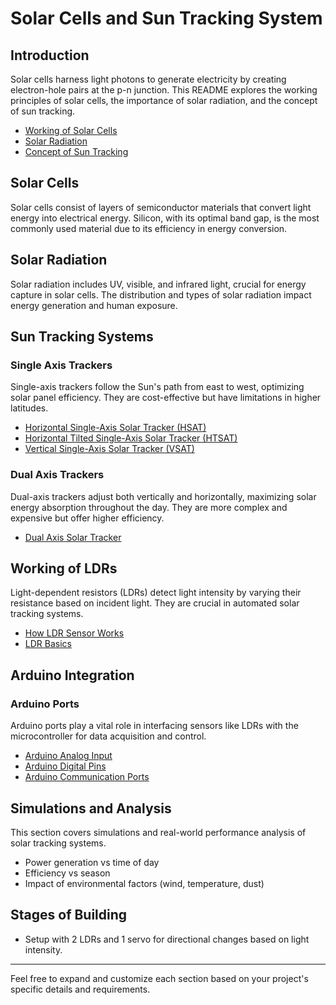 # Solar Cells and Sun Tracking System

## Introduction

Solar cells harness light photons to generate electricity by creating electron-hole pairs at the p-n junction. This README explores the working principles of solar cells, the importance of solar radiation, and the concept of sun tracking.

- [Working of Solar Cells](https://www.electrical4u.com/solar-cell/#google_vignette)
- [Solar Radiation](https://www.ncbi.nlm.nih.gov/books/NBK304366/)
- [Concept of Sun Tracking](https://www.solarfeeds.com/mag/solar-trackers-types-and-its-advantages-and-disadvantages/)

## Solar Cells

Solar cells consist of layers of semiconductor materials that convert light energy into electrical energy. Silicon, with its optimal band gap, is the most commonly used material due to its efficiency in energy conversion.

## Solar Radiation

Solar radiation includes UV, visible, and infrared light, crucial for energy capture in solar cells. The distribution and types of solar radiation impact energy generation and human exposure.

## Sun Tracking Systems

### Single Axis Trackers

Single-axis trackers follow the Sun's path from east to west, optimizing solar panel efficiency. They are cost-effective but have limitations in higher latitudes.

- [Horizontal Single-Axis Solar Tracker (HSAT)](https://robocraze.com/blogs/post/how-ldr-sensor-works)
- [Horizontal Tilted Single-Axis Solar Tracker (HTSAT)](https://www.electronicsforu.com/technology-trends/learn-electronics/ldr-light-dependent-resistors-basics)
- [Vertical Single-Axis Solar Tracker (VSAT)](https://www.solarfeeds.com/mag/solar-trackers-types-and-its-advantages-and-disadvantages/)

### Dual Axis Trackers

Dual-axis trackers adjust both vertically and horizontally, maximizing solar energy absorption throughout the day. They are more complex and expensive but offer higher efficiency.

- [Dual Axis Solar Tracker](https://www.solarfeeds.com/mag/solar-trackers-types-and-its-advantages-and-disadvantages/)

## Working of LDRs

Light-dependent resistors (LDRs) detect light intensity by varying their resistance based on incident light. They are crucial in automated solar tracking systems.

- [How LDR Sensor Works](https://robocraze.com/blogs/post/how-ldr-sensor-works)
- [LDR Basics](https://www.electronicsforu.com/technology-trends/learn-electronics/ldr-light-dependent-resistors-basics)

## Arduino Integration

### Arduino Ports

Arduino ports play a vital role in interfacing sensors like LDRs with the microcontroller for data acquisition and control.

- [Arduino Analog Input](https://robocraze.com/blogs/post/how-ldr-sensor-works)
- [Arduino Digital Pins](https://robocraze.com/blogs/post/how-ldr-sensor-works)
- [Arduino Communication Ports](https://robocraze.com/blogs/post/how-ldr-sensor-works)

## Simulations and Analysis

This section covers simulations and real-world performance analysis of solar tracking systems.

- Power generation vs time of day
- Efficiency vs season
- Impact of environmental factors (wind, temperature, dust)

## Stages of Building

- Setup with 2 LDRs and 1 servo for directional changes based on light intensity.

---

Feel free to expand and customize each section based on your project's specific details and requirements.

